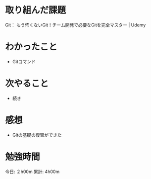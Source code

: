 # 取り組んだ課題
Git： もう怖くないGit！チーム開発で必要なGitを完全マスター | Udemy

# わかったこと
- Gitコマンド

# 次やること
- 続き

# 感想
- Gitの基礎の復習ができた

# 勉強時間
今日: ２h00m
累計: 4h00m
